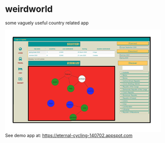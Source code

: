 # weirdworld
some vaguely useful country related app

![screenshot](https://github.com/franckEinstein90/weirdworld/blob/master/docs/screenShot1.png)
See demo app at: https://eternal-cycling-140702.appspot.com

